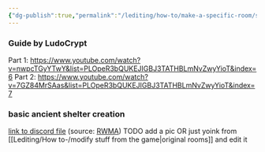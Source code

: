 ```yaml
---
{"dg-publish":true,"permalink":"/lediting/how-to/make-a-specific-room/shelters/"}
---
```


### Guide by LudoCrypt
Part 1: https://www.youtube.com/watch?v=nwpcTGyYTwY&list=PLOpeR3bQUKEJIGBJ3TATHBLmNvZwyYioT&index=6
Part 2: https://www.youtube.com/watch?v=7GZ84MrSAas&list=PLOpeR3bQUKEJIGBJ3TATHBLmNvZwyYioT&index=7

### basic ancient shelter creation
[link to discord file](https://nqywadcmwusjqlrg.public.blob.vercel-storage.com/notes/files/lediting/ancient-shelter-template/Ancient_Shelter_Template-7ZlM4QVAylfbpMgv2wJa12NtJU3ocT.txt) (source: [RWMA](https://discord.com/channels/1083481230839922688/1083506128010358915/1249639134746902540))
TODO add a pic
OR
just yoink from [[Lediting/How to-/modify stuff from the game\|original rooms]] and edit it